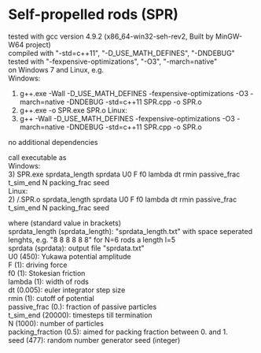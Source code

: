 # Self-propelled rods (SPR)

tested with gcc version 4.9.2 (x86_64-win32-seh-rev2, Built by MinGW-W64 project)   
compiled with "-std=c++11", "-D_USE_MATH_DEFINES", "-DNDEBUG"  
tested with "-fexpensive-optimizations", "-O3", "-march=native"   
on Windows 7 and Linux, e.g.  
Windows:  
1) g++.exe -Wall -D_USE_MATH_DEFINES  -fexpensive-optimizations -O3 -march=native -DNDEBUG  -std=c++11 SPR.cpp -o SPR.o
2) g++.exe -o SPR.exe SPR.o
Linux:  
1) g++ -Wall -D_USE_MATH_DEFINES -fexpensive-optimizations -O3 -march=native -DNDEBUG -std=c++11 SPR.cpp -o SPR.o

no additional dependencies

call executable as  
Windows:  
3) SPR.exe sprdata_length sprdata U0 F f0 lambda dt rmin passive_frac t_sim_end N packing_frac seed  
Linux:  
2) /.SPR.o sprdata_length sprdata U0 F f0 lambda dt rmin passive_frac t_sim_end N packing_frac seed  

where (standard value in brackets)  
sprdata_length (sprdata_length): "sprdata_length.txt" with space seperated lenghts, e.g. "8 8 8 8 8 8" for N=6 rods a length l=5  
sprdata (sprdata): output file "sprdata.txt"  
U0 (450): Yukawa potential amplitude  
F (1): driving force  
f0 (1): Stokesian friction  
lambda (1): width of rods  
dt (0.005): euler integrator step size  
rmin (1): cutoff of potential  
passive_frac (0.): fraction of passive particles  
t_sim_end (20000): timesteps till termination  
N (1000): number of particles  
packing_fraction (0.5): aimed for packing fraction between 0. and 1.  
seed (477): random number generator seed (integer)  
